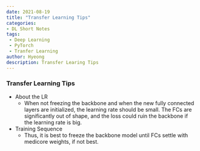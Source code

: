 ```yaml
---
date: 2021-08-19
title: "Transfer Learning Tips"
categories: 
- DL Short Notes
tags:
 - Deep Learning
 - PyTorch
 - Tranfer Learning
author: Hyeong
description: Transfer Learing Tips
---
```


### Transfer Learning Tips
- About the LR
    - When not freezing the backbone and when the new fully connected layers are initialized, the learning rate should be small. The FCs are significantly out of shape, and the loss could ruin the backbone if the learning rate is big.
- Training Sequence
    - Thus, it is best to freeze the backbone model until FCs settle with medicore weights, if not best. 